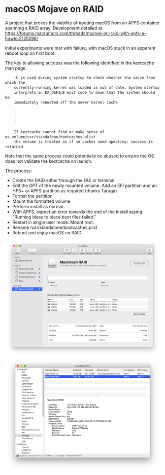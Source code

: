 # macOS Mojave on RAID
A project that proves the viability of booting macOS from an APFS container spanning a RAID array. Development detailed at https://forums.macrumors.com/threads/mojave-on-raid-with-apfs-a-howto.2125096/

Initial experiments were met with failure, with macOS stuck in an apparent reboot loop on first boot.

The key to allowing success was the following identified in the kextcache man page:

```
    -U is used during system startup to check whether the cache from which the
    currently-running kernel was loaded is out of date. System startup
    interprets an EX_OSFILE exit code to mean that the system should be
    immediately rebooted off the newer kernel cache
    
    :
    :
    :
    
    If kextcache cannot find or make sense of os_volume/usr/standalone/bootcaches.plist
    the volume is treated as if no caches need updating: success is returned.
```

Note that the same process could potentially be abused to ensure the OS does not validate the kextcache on launch.

The process:
- Create the RAID either through the GUI or terminal
- Edit the GPT of the newly mounted volume. Add an EFI partition and an HFS+ or APFS partition as required (thanks Taruga)
- Format the partition
- Mount the formatted volume
- Perform install as normal
- With APFS, expect an error towards the end of the install saying "Running bless to place boot files failed."
- Restart in single user mode. Mount root.
- Rename /usr/standalone/bootcaches.plist
- Reboot and enjoy macOS on RAID

![](https://github.com/toru173/Abusing-macOS/blob/main/macOS%20Mojave%20on%20RAID/macOS%20Mojave%20on%20RAID%20Disk%20Utility.png)
![](https://github.com/toru173/Abusing-macOS/blob/main/macOS%20Mojave%20on%20RAID/macOS%20Mojave%20on%20RAID%20System%20Information.png)

